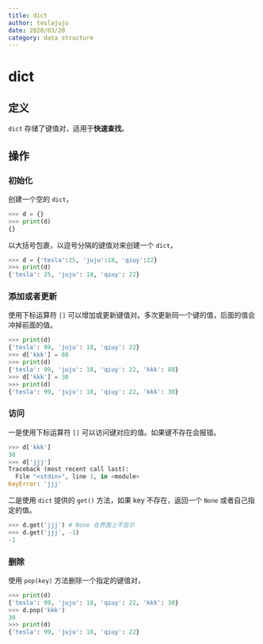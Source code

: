 ```yaml
---
title: dict
author: teslajuju
date: 2020/03/20
category: data structure
---
```


# dict

## 定义

`dict` 存储了键值对，适用于**快速查找**。

## 操作

### 初始化

创建一个空的 `dict`，

```python
>>> d = {}
>>> print(d)
{}
```

以大括号包裹，以逗号分隔的键值对来创建一个 `dict`，

```python
>>> d = {'tesla':25, 'juju':18, 'qiuy':22}
>>> print(d)
{'tesla': 25, 'juju': 18, 'qiuy': 22}
```

### 添加或者更新

使用下标运算符 `[]` 可以增加或更新键值对。多次更新同一个键的值，后面的值会冲掉前面的值。

```python
>>> print(d)
{'tesla': 99, 'juju': 18, 'qiuy': 22}
>>> d['kkk'] = 88
>>> print(d)
{'tesla': 99, 'juju': 18, 'qiuy': 22, 'kkk': 88}
>>> d['kkk'] = 30
>>> print(d)
{'tesla': 99, 'juju': 18, 'qiuy': 22, 'kkk': 30}
```

### 访问

一是使用下标运算符 `[]` 可以访问键对应的值。如果键不存在会报错。

```python
>>> d['kkk']
30
>>> d['jjj']
Traceback (most recent call last):
  File "<stdin>", line 1, in <module>
KeyError: 'jjj'
```

二是使用 `dict` 提供的 `get()` 方法，如果 key 不存在，返回一个 `None` 或者自己指定的值。

```python
>>> d.get('jjj') # None 在界面上不显示
>>> d.get('jjj', -1)
-1
```

### 删除

使用 `pop(key)` 方法删除一个指定的键值对，

```python
>>> print(d)
{'tesla': 99, 'juju': 18, 'qiuy': 22, 'kkk': 30}
>>> d.pop('kkk')
30
>>> print(d)
{'tesla': 99, 'juju': 18, 'qiuy': 22}
```
